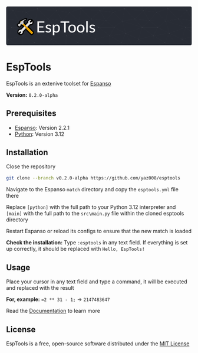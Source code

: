 ![logo](assets/esptools-logo.png)

# EspTools

EspTools is an extenive toolset for [Espanso](https://espanso.org/)

**Version:** `0.2.0-alpha`

## Prerequisites

* [Espanso](https://espanso.org/): Version 2.2.1
* [Python](https://www.python.org/): Version 3.12

## Installation

Close the repository

```sh
git clone --branch v0.2.0-alpha https://github.com/yaz008/esptools
```

Navigate to the Espanso `match` directory and copy the `esptools.yml` file there

Replace `[python]` with the full path to your Python 3.12 interpreter and `[main]` with the full path to the `src\main.py` file within the cloned esptools directory

Restart Espanso or reload its configs to ensure that the new match is loaded

**Check the installation:** Type `:esptools` in any text field. If everything is set up correctly, it should be replaced with `Hello, EspTools!`

## Usage

Place your cursor in any text field and type a command, it will be executed and replaced with the result

**For, example:** `=2 ** 31 - 1;` -> `2147483647`

Read the [Documentation](docs/DOC.md) to learn more

## License

EspTools is a free, open-source software distributed under the [MIT License](LICENSE.txt)
